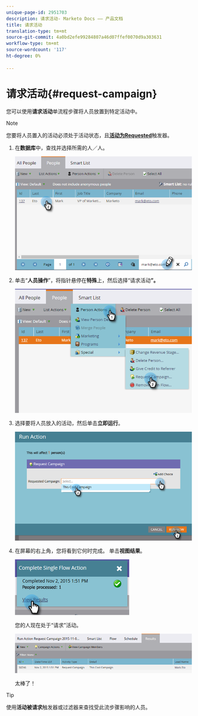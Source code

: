 ```yaml
---
unique-page-id: 2951703
description: 请求活动- Marketo Docs —— 产品文档
title: 请求活动
translation-type: tm+mt
source-git-commit: 4a0bd2efe99284807a46d07ffef0070d9a303631
workflow-type: tm+mt
source-wordcount: '117'
ht-degree: 0%

---
```



# 请求活动{#request-campaign}

您可以使用&#x200B;**请求活动**&#x200B;单流程步骤将人员放置到特定活动中。

>[!NOTE]
>
>您要将人员置入的活动必须处于活动状态，且&#x200B;**[活动为Requested](/help/marketo/product-docs/core-marketo-concepts/smart-campaigns/using-smart-campaigns/setting-up-a-trigger-smart-campaign-for-sales-using-campaign-is-requested.md)**&#x200B;触发器。

1. 在&#x200B;**数据库**&#x200B;中，查找并选择所需的人／人。

   ![](assets/one-5.png)

1. 单击“**人员操作**”，将指针悬停在&#x200B;**特殊**&#x200B;上，然后选择“请求活动&#x200B;**”。**

   ![](assets/two-5.png)

1. 选择要将人员放入的活动，然后单击&#x200B;**立即运行**。

   ![](assets/three-4.png)

1. 在屏幕的右上角，您将看到它何时完成。 单击&#x200B;**视图结果**。

   ![](assets/four-4.png)

   您的人现在处于“请求”活动。

   ![](assets/five-1.png)

   太棒了！

>[!TIP]
>
>使用&#x200B;**活动被请求**&#x200B;触发器或过滤器来查找受此流步骤影响的人员。
